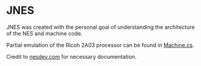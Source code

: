 # JNES

JNES was created with the personal goal of understanding the architecture of the NES and machine code.

Partial emulation of the Ricoh 2A03 processor can be found in [Machine.cs](https://github.com/jamieyello/JNES/blob/master/NES/Machine.cs).

Credit to [nesdev.com](http://nesdev.com/6502.txt) for necessary documentation.

